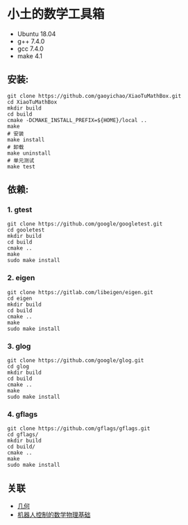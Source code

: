 # 小土的数学工具箱 

* Ubuntu 18.04
* g++ 7.4.0
* gcc 7.4.0
* make 4.1

## 安装:

```
git clone https://github.com/gaoyichao/XiaoTuMathBox.git
cd XiaoTuMathBox
mkdir build
cd build
cmake -DCMAKE_INSTALL_PREFIX=${HOME}/local ..
make
# 安装
make install
# 卸载
make uninstall
# 单元测试
make test
```

## 依赖:

### 1. gtest
```
git clone https://github.com/google/googletest.git
cd gooletest
mkdir build
cd build
cmake ..
make
sudo make install
```

### 2. eigen
```
git clone https://gitlab.com/libeigen/eigen.git
cd eigen
mkdir build
cd build
cmake ..
make
sudo make install
```

### 3. glog
```
git clone https://github.com/google/glog.git
cd glog
mkdir build
cd build
cmake ..
make
sudo make install
```

### 4. gflags
```
git clone https://github.com/gflags/gflags.git
cd gflags/
mkdir build
cd build/
cmake ..
make
sudo make install
```


## 关联

* [几何](https://gaoyichao.com/Xiaotu/?book=几何&title=index)
* [机器人控制的数学物理基础](https://gaoyichao.com/Xiaotu/?book=math_physics_for_robotics&title=index)



